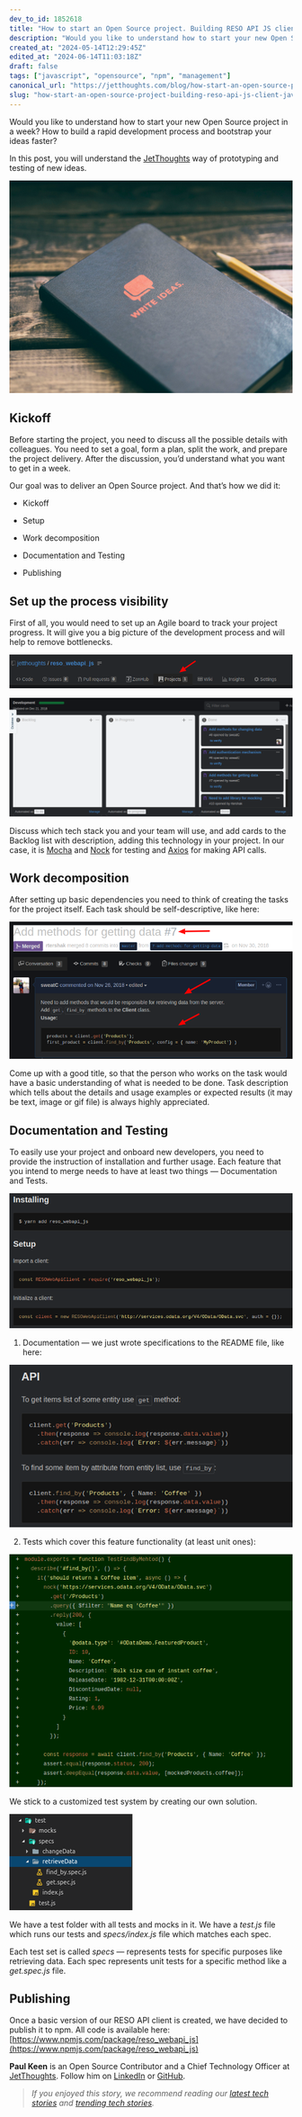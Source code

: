```yaml
---
dev_to_id: 1852618
title: "How to start an Open Source project. Building RESO API JS client"
description: "Would you like to understand how to start your new Open Source project in a week? How to build a..."
created_at: "2024-05-14T12:29:45Z"
edited_at: "2024-06-14T11:03:18Z"
draft: false
tags: ["javascript", "opensource", "npm", "management"]
canonical_url: "https://jetthoughts.com/blog/how-start-an-open-source-project-building-reso-api-js-client-javascript-opensource/"
slug: "how-start-an-open-source-project-building-reso-api-js-client-javascript-opensource"
---
```

Would you like to understand how to start your new Open Source project in a week? How to build a rapid development process and bootstrap your ideas faster?

In this post, you will understand the [JetThoughts](https://www.jetthoughts.com/) way of prototyping and testing of new ideas.

![Photo by [Aaron Burden](https://unsplash.com/@aaronburden?utm_source=medium&utm_medium=referral) on [Unsplash](https://unsplash.com?utm_source=medium&utm_medium=referral)](https://raw.githubusercontent.com/jetthoughts/jetthoughts.github.io/master/static/assets/img/blog/how-start-an-open-source-project-building-reso-api-js-client-javascript-opensource/file_0.jpeg)

## Kickoff

Before starting the project, you need to discuss all the possible details with colleagues. You need to set a goal, form a plan, split the work, and prepare the project delivery. After the discussion, you’d understand what you want to get in a week.

Our goal was to deliver an Open Source project. And that’s how we did it:

* Kickoff

* Setup

* Work decomposition

* Documentation and Testing

* Publishing

## Set up the process visibility

First of all, you would need to set up an Agile board to track your project progress. It will give you a big picture of the development process and will help to remove bottlenecks.

![](https://raw.githubusercontent.com/jetthoughts/jetthoughts.github.io/master/static/assets/img/blog/how-start-an-open-source-project-building-reso-api-js-client-javascript-opensource/file_1.png)

![](https://raw.githubusercontent.com/jetthoughts/jetthoughts.github.io/master/static/assets/img/blog/how-start-an-open-source-project-building-reso-api-js-client-javascript-opensource/file_2.png)

Discuss which tech stack you and your team will use, and add cards to the Backlog list with description, adding this technology in your project. In our case, it is [Mocha](https://mochajs.org/) and [Nock](https://github.com/nock/nock) for testing and [Axios](https://github.com/axios/axios) for making API calls.

## Work decomposition

After setting up basic dependencies you need to think of creating the tasks for the project itself. Each task should be self-descriptive, like here:

![](https://raw.githubusercontent.com/jetthoughts/jetthoughts.github.io/master/static/assets/img/blog/how-start-an-open-source-project-building-reso-api-js-client-javascript-opensource/file_3.png)

Come up with a good title, so that the person who works on the task would have a basic understanding of what is needed to be done. Task description which tells about the details and usage examples or expected results (it may be text, image or gif file) is always highly appreciated.

## Documentation and Testing

To easily use your project and onboard new developers, you need to provide the instruction of installation and further usage. Each feature that you intend to merge needs to have at least two things — Documentation and Tests.

![](https://raw.githubusercontent.com/jetthoughts/jetthoughts.github.io/master/static/assets/img/blog/how-start-an-open-source-project-building-reso-api-js-client-javascript-opensource/file_4.png)

 1. Documentation — we just wrote specifications to the README file, like here:

![](https://raw.githubusercontent.com/jetthoughts/jetthoughts.github.io/master/static/assets/img/blog/how-start-an-open-source-project-building-reso-api-js-client-javascript-opensource/file_5.png)

2. Tests which cover this feature functionality (at least unit ones):

![](https://raw.githubusercontent.com/jetthoughts/jetthoughts.github.io/master/static/assets/img/blog/how-start-an-open-source-project-building-reso-api-js-client-javascript-opensource/file_6.png)

We stick to a customized test system by creating our own solution.

![](https://raw.githubusercontent.com/jetthoughts/jetthoughts.github.io/master/static/assets/img/blog/how-start-an-open-source-project-building-reso-api-js-client-javascript-opensource/file_7.png)

We have a test folder with all tests and mocks in it.
We have a *test.js* file which runs our tests and *specs/index.js* file which matches each spec.

Each test set is called *specs* — represents tests for specific purposes like retrieving data. Each spec represents unit tests for a specific method like a *get.spec.js* file.

## Publishing

Once a basic version of our RESO API client is created, we have decided to publish it to npm. All code is available here: [https://www.npmjs.com/package/reso_webapi_js](https://www.npmjs.com/package/reso_webapi_js)

**Paul Keen** is an Open Source Contributor and a Chief Technology Officer at [JetThoughts](https://www.jetthoughts.com). Follow him on [LinkedIn](https://www.linkedin.com/in/paul-keen/) or [GitHub](https://github.com/pftg).
>  *If you enjoyed this story, we recommend reading our [latest tech stories](https://jtway.co/latest) and [trending tech stories](https://jtway.co/trending).*
